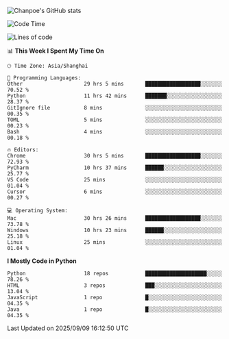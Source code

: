 ![Chanpoe's GitHub stats](https://github-readme-stats.vercel.app/api?username=Chanpoe&show_icons=true&count_private=true&theme=cobalt)

<!--START_SECTION:waka-->
![Code Time](http://img.shields.io/badge/Code%20Time-999%20hrs%2021%20mins-blue)

![Lines of code](https://img.shields.io/badge/From%20Hello%20World%20I%27ve%20Written-1.9%20million%20lines%20of%20code-blue)

📊 **This Week I Spent My Time On** 

```text
🕑︎ Time Zone: Asia/Shanghai

💬 Programming Languages: 
Other                    29 hrs 5 mins       ██████████████████░░░░░░░   70.52 % 
Python                   11 hrs 42 mins      ███████░░░░░░░░░░░░░░░░░░   28.37 % 
GitIgnore file           8 mins              ░░░░░░░░░░░░░░░░░░░░░░░░░   00.35 % 
TOML                     5 mins              ░░░░░░░░░░░░░░░░░░░░░░░░░   00.23 % 
Bash                     4 mins              ░░░░░░░░░░░░░░░░░░░░░░░░░   00.18 % 

🔥 Editors: 
Chrome                   30 hrs 5 mins       ██████████████████░░░░░░░   72.93 % 
PyCharm                  10 hrs 37 mins      ██████░░░░░░░░░░░░░░░░░░░   25.77 % 
VS Code                  25 mins             ░░░░░░░░░░░░░░░░░░░░░░░░░   01.04 % 
Cursor                   6 mins              ░░░░░░░░░░░░░░░░░░░░░░░░░   00.27 % 

💻 Operating System: 
Mac                      30 hrs 26 mins      ██████████████████░░░░░░░   73.78 % 
Windows                  10 hrs 23 mins      ██████░░░░░░░░░░░░░░░░░░░   25.18 % 
Linux                    25 mins             ░░░░░░░░░░░░░░░░░░░░░░░░░   01.04 % 
```

**I Mostly Code in Python** 

```text
Python                   18 repos            ████████████████████░░░░░   78.26 % 
HTML                     3 repos             ███░░░░░░░░░░░░░░░░░░░░░░   13.04 % 
JavaScript               1 repo              █░░░░░░░░░░░░░░░░░░░░░░░░   04.35 % 
Java                     1 repo              █░░░░░░░░░░░░░░░░░░░░░░░░   04.35 % 
```




 Last Updated on 2025/09/09 16:12:50 UTC
<!--END_SECTION:waka-->

